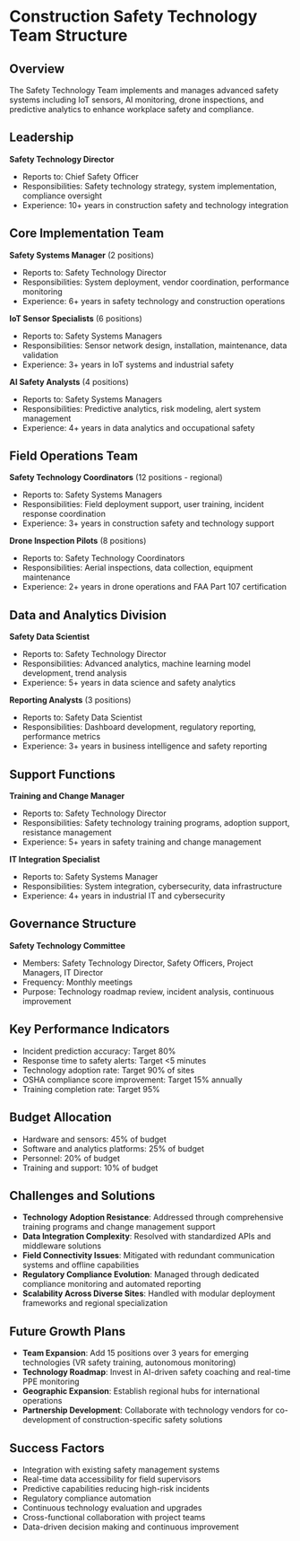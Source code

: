 # Construction Safety Technology Team Structure

## Overview
The Safety Technology Team implements and manages advanced safety systems including IoT sensors, AI monitoring, drone inspections, and predictive analytics to enhance workplace safety and compliance.

## Leadership
**Safety Technology Director**
- Reports to: Chief Safety Officer
- Responsibilities: Safety technology strategy, system implementation, compliance oversight
- Experience: 10+ years in construction safety and technology integration

## Core Implementation Team
**Safety Systems Manager** (2 positions)
- Reports to: Safety Technology Director
- Responsibilities: System deployment, vendor coordination, performance monitoring
- Experience: 6+ years in safety technology and construction operations

**IoT Sensor Specialists** (6 positions)
- Reports to: Safety Systems Managers
- Responsibilities: Sensor network design, installation, maintenance, data validation
- Experience: 3+ years in IoT systems and industrial safety

**AI Safety Analysts** (4 positions)
- Reports to: Safety Systems Managers
- Responsibilities: Predictive analytics, risk modeling, alert system management
- Experience: 4+ years in data analytics and occupational safety

## Field Operations Team
**Safety Technology Coordinators** (12 positions - regional)
- Reports to: Safety Systems Managers
- Responsibilities: Field deployment support, user training, incident response coordination
- Experience: 3+ years in construction safety and technology support

**Drone Inspection Pilots** (8 positions)
- Reports to: Safety Technology Coordinators
- Responsibilities: Aerial inspections, data collection, equipment maintenance
- Experience: 2+ years in drone operations and FAA Part 107 certification

## Data and Analytics Division
**Safety Data Scientist**
- Reports to: Safety Technology Director
- Responsibilities: Advanced analytics, machine learning model development, trend analysis
- Experience: 5+ years in data science and safety analytics

**Reporting Analysts** (3 positions)
- Reports to: Safety Data Scientist
- Responsibilities: Dashboard development, regulatory reporting, performance metrics
- Experience: 3+ years in business intelligence and safety reporting

## Support Functions
**Training and Change Manager**
- Reports to: Safety Technology Director
- Responsibilities: Safety technology training programs, adoption support, resistance management
- Experience: 5+ years in safety training and change management

**IT Integration Specialist**
- Reports to: Safety Systems Manager
- Responsibilities: System integration, cybersecurity, data infrastructure
- Experience: 4+ years in industrial IT and cybersecurity

## Governance Structure
**Safety Technology Committee**
- Members: Safety Technology Director, Safety Officers, Project Managers, IT Director
- Frequency: Monthly meetings
- Purpose: Technology roadmap review, incident analysis, continuous improvement

## Key Performance Indicators
- Incident prediction accuracy: Target 80%
- Response time to safety alerts: Target <5 minutes
- Technology adoption rate: Target 90% of sites
- OSHA compliance score improvement: Target 15% annually
- Training completion rate: Target 95%

## Budget Allocation
- Hardware and sensors: 45% of budget
- Software and analytics platforms: 25% of budget
- Personnel: 20% of budget
- Training and support: 10% of budget

## Challenges and Solutions
- **Technology Adoption Resistance**: Addressed through comprehensive training programs and change management support
- **Data Integration Complexity**: Resolved with standardized APIs and middleware solutions
- **Field Connectivity Issues**: Mitigated with redundant communication systems and offline capabilities
- **Regulatory Compliance Evolution**: Managed through dedicated compliance monitoring and automated reporting
- **Scalability Across Diverse Sites**: Handled with modular deployment frameworks and regional specialization

## Future Growth Plans
- **Team Expansion**: Add 15 positions over 3 years for emerging technologies (VR safety training, autonomous monitoring)
- **Technology Roadmap**: Invest in AI-driven safety coaching and real-time PPE monitoring
- **Geographic Expansion**: Establish regional hubs for international operations
- **Partnership Development**: Collaborate with technology vendors for co-development of construction-specific safety solutions

## Success Factors
- Integration with existing safety management systems
- Real-time data accessibility for field supervisors
- Predictive capabilities reducing high-risk incidents
- Regulatory compliance automation
- Continuous technology evaluation and upgrades
- Cross-functional collaboration with project teams
- Data-driven decision making and continuous improvement